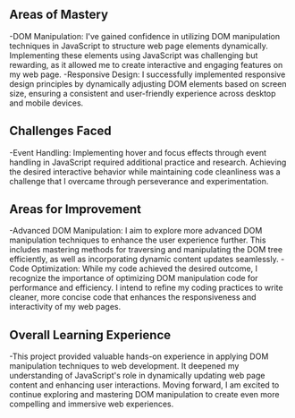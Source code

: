 ## Areas of Mastery
-DOM Manipulation: I've gained confidence in utilizing DOM manipulation techniques in JavaScript to structure web page elements dynamically. Implementing these elements using JavaScript was challenging but rewarding, as it allowed me to create interactive and engaging features on my web page.
-Responsive Design: I successfully implemented responsive design principles by dynamically adjusting DOM elements based on screen size, ensuring a consistent and user-friendly experience across desktop and mobile devices.

## Challenges Faced
-Event Handling: Implementing hover and focus effects through event handling in JavaScript required additional practice and research. Achieving the desired interactive behavior while maintaining code cleanliness was a challenge that I overcame through perseverance and experimentation.

## Areas for Improvement
-Advanced DOM Manipulation: I aim to explore more advanced DOM manipulation techniques to enhance the user experience further. This includes mastering methods for traversing and manipulating the DOM tree efficiently, as well as incorporating dynamic content updates seamlessly.
-Code Optimization: While my code achieved the desired outcome, I recognize the importance of optimizing DOM manipulation code for performance and efficiency. I intend to refine my coding practices to write cleaner, more concise code that enhances the responsiveness and interactivity of my web pages.

## Overall Learning Experience
-This project provided valuable hands-on experience in applying DOM manipulation techniques to web development. It deepened my understanding of JavaScript's role in dynamically updating web page content and enhancing user interactions. Moving forward, I am excited to continue exploring and mastering DOM manipulation to create even more compelling and immersive web experiences.





   

